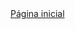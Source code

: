 <html>
  <a href = "https://nicolaseletro.github.io/TCC_Biblioteca_2025/PaginaInicial.html" target="_blank">Página inicial</a>
</html>
